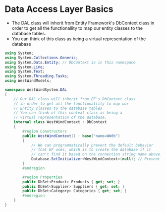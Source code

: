 # Data Access Layer Basics

- The DAL class will inherit from Entity Framework's DbContext class in order to get all the functionallity to map our 
entity classes to the database tables.
- You can think of this class as being a virtual representation of the database

```C#
using System;
using System.Collections.Generic;
using System.Data.Entity; // DbContext is in this namespace
using System.Linq;
using System.Text;
using System.Threading.Tasks;
using WestWindModels;

namespace WestWindSystem.DAL
{
    // Our DAL class will inherit from EF's DbContext class
    // in order to get all the functionallity to map our
    // Entity classes to the database tables
    // You can think of this context class as being a 
    // virtual representation of the database.
    internal class WestWindContext : DbContext
    {
        #region Constructors
        public WestWindContext() : base("name=WWdb")
        {
            // We can programmatically prevent the default behavior 
            // that EF uses, which is to create the database if it 
            // can't find it based on the connection string name above.
            Database.SetInitializer<WestWindContext>(null); // Prevent initialization
        }
        #endregion

        #region Properties
        public DbSet<Product> Products { get; set; }
        public DbSet<Supplier> Suppliers { get; set; }
        public DbSet<Category> Categories { get; set; }
        #endregion
    }
}
```
